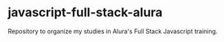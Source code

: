 # javascript-full-stack-alura
Repository to organize my studies in Alura's Full Stack Javascript training.
